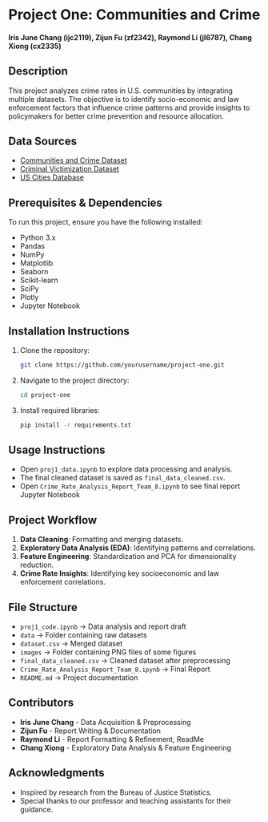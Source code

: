 # Project One: Communities and Crime
#### Iris June Chang (ijc2119), Zijun Fu (zf2342), Raymond Li (jl6787), Chang Xiong (cx2335)

## Description
This project analyzes crime rates in U.S. communities by integrating multiple datasets. The objective is to identify socio-economic and law enforcement factors that influence crime patterns and provide insights to policymakers for better crime prevention and resource allocation.

## Data Sources
- [Communities and Crime Dataset](https://archive.ics.uci.edu/dataset/211/communities+and+crime+unnormalized)
- [Criminal Victimization Dataset](https://bjs.ojp.gov/library/publications/criminal-victimization-22-largest-us-states-2017-2019)
- [US Cities Database](https://simplemaps.com/data/us-cities)

## Prerequisites & Dependencies
To run this project, ensure you have the following installed:
- Python 3.x
- Pandas
- NumPy
- Matplotlib
- Seaborn
- Scikit-learn
- SciPy
- Plotly
- Jupyter Notebook

## Installation Instructions
1. Clone the repository:
   ```sh
   git clone https://github.com/yourusername/project-one.git
   ```
2. Navigate to the project directory:
   ```sh
   cd project-one
   ```
3. Install required libraries:
   ```sh
   pip install -r requirements.txt
   ```

## Usage Instructions
- Open `proj1_data.ipynb` to explore data processing and analysis.
- The final cleaned dataset is saved as `final_data_cleaned.csv`.
- Open `Crime_Rate_Analysis_Report_Team_8.ipynb` to see final report Jupyter Notebook 

## Project Workflow
1. **Data Cleaning**: Formatting and merging datasets.
2. **Exploratory Data Analysis (EDA)**: Identifying patterns and correlations.
3. **Feature Engineering**: Standardization and PCA for dimensionality reduction.
4. **Crime Rate Insights**: Identifying key socioeconomic and law enforcement correlations.

## File Structure
- `proj1_code.ipynb` → Data analysis and report draft
- `data` → Folder containing raw datasets 
- `dataset.csv` → Merged dataset
- `images` → Folder containing PNG files of some figures 
- `final_data_cleaned.csv` → Cleaned dataset after preprocessing
- `Crime_Rate_Analysis_Report_Team_8.ipynb` → Final Report 
- `README.md` → Project documentation

## Contributors
- **Iris June Chang** - Data Acquisition & Preprocessing
- **Zijun Fu** - Report Writing & Documentation
- **Raymond Li** - Report Formatting & Refinement, ReadMe
- **Chang Xiong** - Exploratory Data Analysis & Feature Engineering

## Acknowledgments
- Inspired by research from the Bureau of Justice Statistics.
- Special thanks to our professor and teaching assistants for their guidance.